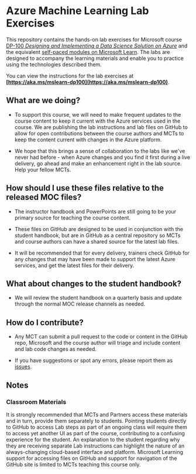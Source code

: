 # Azure Machine Learning Lab Exercises

This repository contains the hands-on lab exercises for Microsoft course [DP-100 *Designing and Implementing a Data Science Solution on Azure*](https://docs.microsoft.com/learn/certifications/courses/dp-100t01) and the equivalent [self-paced modules on Microsoft Learn](https://docs.microsoft.com/learn/paths/build-ai-solutions-with-azure-ml-service/). The labs are designed to accompany the learning materials and enable you to practice using the technologies described them.

You can view the instructions for the lab exercises at **[https://aka.ms/mslearn-dp100](https://aka.ms/mslearn-dp100)**.

## What are we doing?

- To support this course, we will need to make frequent updates to the course content to keep it current with the Azure services used in the course.  We are publishing the lab instructions and lab files on GitHub to allow for open contributions between the course authors and MCTs to keep the content current with changes in the Azure platform.

- We hope that this brings a sense of collaboration to the labs like we've never had before - when Azure changes and you find it first during a live delivery, go ahead and make an enhancement right in the lab source.  Help your fellow MCTs.

## How should I use these files relative to the released MOC files?

- The instructor handbook and PowerPoints are still going to be your primary source for teaching the course content.

- These files on GitHub are designed to be used in conjunction with the student handbook, but are in GitHub as a central repository so MCTs and course authors can have a shared source for the latest lab files.

- It will be recommended that for every delivery, trainers check GitHub for any changes that may have been made to support the latest Azure services, and get the latest files for their delivery.

## What about changes to the student handbook?

- We will review the student handbook on a quarterly basis and update through the normal MOC release channels as needed.

## How do I contribute?

- Any MCT can submit a pull request to the code or content in the GitHub repo, Microsoft and the course author will triage and include content and lab code changes as needed.

- If you have suggestions or spot any errors, please report them as [issues](https://github.com/MicrosoftLearning/mslearn-dp100/issues).

## Notes

### Classroom Materials

It is strongly recommended that MCTs and Partners access these materials and in turn, provide them separately to students.  Pointing students directly to GitHub to access Lab steps as part of an ongoing class will require them to access yet another UI as part of the course, contributing to a confusing experience for the student. An explanation to the student regarding why they are receiving separate Lab instructions can highlight the nature of an always-changing cloud-based interface and platform. Microsoft Learning support for accessing files on GitHub and support for navigation of the GitHub site is limited to MCTs teaching this course only.
